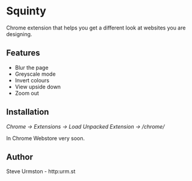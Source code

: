 Squinty
=======

Chrome extension that helps you get a different look at websites you are designing.

## Features

* Blur the page
* Greyscale mode
* Invert colours
* View upside down
* Zoom out

## Installation

*Chrome -> Extensions -> Load Unpacked Extension -> /chrome/*

In Chrome Webstore very soon.

## Author

Steve Urmston - http:urm.st